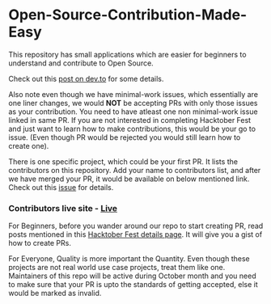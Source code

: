 # Open-Source-Contribution-Made-Easy

This repository has small applications which are easier for beginners to understand and 
contribute to Open Source.

Check out this [post on dev.to](https://dev.to/vardhanapoorv16/making-contributing-to-open-source-easy-through-a-simple-repo-162l) 
for some details. 

Also note even though we have minimal-work issues, which essentially are one liner changes, 
we would **NOT** be accepting PRs with only those issues as your contribution. You need to have atleast one non minimal-work issue linked in same PR. 
If you are not interested in completing Hacktober Fest and just want to learn how to make contributions, this would be your go to issue. 
(Even though PR would be rejected you would still learn how to create one). 

There is one specific project, which could be your first PR. It lists the contributors on this repository. 
Add your name to contributors list, and after we have merged your PR, it would be available on below mentioned link. 
Check out this [issue](https://github.com/vardhanapoorv/Open-Source-Contribution-Made-Easy/issues/10) for details. 

### Contributors live site - [Live](https://contributors-site.vardhanapoorv.now.sh/)

For Beginners, before you wander around our repo to start creating PR, 
read posts mentioned in this [Hacktober Fest details page](https://hacktoberfest.digitalocean.com/details). 
It will give you a gist of how to create PRs.

For Everyone, Quality is more important the Quantity. Even though these projects are not real world use case projects, treat them like one. 
Maintainers of this repo will be active during October month and you need to make sure that your PR is upto the standards of getting accepted,
else it would be marked as invalid.
